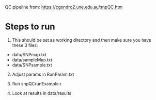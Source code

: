 QC pipeline from: https://cgondro2.une.edu.au/snpQC.htm

Steps to run
============

1. This should be set as working directory and then make sure you have these 3 files:
- data/SNPmap.txt
- data/sampleMap.txt
- data/SNPsample.txt

2. Adjust params in RunParam.txt

3. Run snpQCrunExample.r

4. Look at results in data/results
